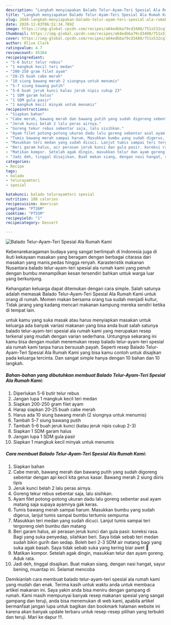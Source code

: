 ```yaml
---
description: "Langkah menyiapakan Balado Telur-Ayam-Teri Spesial Ala Rumah Kami Luar biasa"
title: "Langkah menyiapakan Balado Telur-Ayam-Teri Spesial Ala Rumah Kami Luar biasa"
slug: 2648-langkah-menyiapakan-balado-telur-ayam-teri-spesial-ala-rumah-kami-luar-biasa
date: 2020-12-03T06:51:34.789Z
image: https://img-global.cpcdn.com/recipes/a64edbba79cd3488/751x532cq70/balado-telur-ayam-teri-spesial-ala-rumah-kami-foto-resep-utama.jpg
thumbnail: https://img-global.cpcdn.com/recipes/a64edbba79cd3488/751x532cq70/balado-telur-ayam-teri-spesial-ala-rumah-kami-foto-resep-utama.jpg
cover: https://img-global.cpcdn.com/recipes/a64edbba79cd3488/751x532cq70/balado-telur-ayam-teri-spesial-ala-rumah-kami-foto-resep-utama.jpg
author: Olive Clark
ratingvalue: 4.7
reviewcount: 45164
recipeingredient:
- "5-6 butir telur rebus"
- "1 mangkuk kecil teri medan"
- "200-250 gram filet ayam"
- "20-25 buah cabe merah"
- "10 siung bawang merah 2 siungnya untuk menumis"
- "5-7 siung bawang putih"
- "5-6 buah jeruk kunci kalau jeruk nipis cukup 23"
- "1 SDM garam halus"
- "1 SDM gula pasir"
- "1 mangkuk kecil minyak untuk menumis"
recipeinstructions:
- "Siapkan bahan"
- "Cabe merah, bawang merah dan bawang putih yang sudah digoreng sebentar dengan api kecil kita gerus kasar. Bawang merah 2 siung diiris tipis"
- "Jeruk kunci belah 2 lalu peras airnya."
- "Goreng tekur rebus sebentar saja, lalu sisihkan."
- "Ayam filet potong-potong ukuran dadu lalu goreng sebentar asal ayam matang saja supaya ayamnya gak keras."
- "Tumis bawang merah sampai harum. Masukkan bumbu yang sudah digerus, lanjut tumis sampai bumbu tertumis sempurna"
- "Masukkan teri medan yang sudah dicuci. Lanjut tumis sampai teri tergoreng oleh bumbu dan matang"
- "Beri garam halus, air perasan jeruk kunci dan gula pasir. koreksi rasa. Bagi yang suka penyedap, silahkan beri. Saya tidak sebab teri medan sudah bikin gurih dan sedap. Boleh beri 2-3 SDM air matang bagi yang suka agak basah. Saya tidak sebab suka yang kering biar awet 🙂"
- "Matikan kompor. Setelah agak dingin, masukkan telur dan ayam goreng. Aduk rata."
- "Jadi deh, tinggal disajikan. Buat makan siang, dengan nasi hangat, sayur bening, muantap ini. Selamat mencoba"
categories:
- Recipe
tags:
- balado
- telurayamteri
- spesial

katakunci: balado telurayamteri spesial 
nutrition: 108 calories
recipecuisine: American
preptime: "PT26M"
cooktime: "PT55M"
recipeyield: "1"
recipecategory: Dessert

---
```



![Balado Telur-Ayam-Teri Spesial Ala Rumah Kami](https://img-global.cpcdn.com/recipes/a64edbba79cd3488/751x532cq70/balado-telur-ayam-teri-spesial-ala-rumah-kami-foto-resep-utama.jpg)

Kebenarekaragaman budaya yang sangat berlimpah di Indonesia juga di ikuti kekayaan masakan yang beragam dengan berbagai citarasa dari masakan yang manis,pedas hingga renyah. Karasteristik makanan Nusantara balado telur-ayam-teri spesial ala rumah kami yang penuh dengan bumbu menampilkan kesan tersendiri bahkan untuk warga luar yang berkunjung.




Kehangatan keluarga dapat ditemukan dengan cara simple. Salah satunya adalah memasak Balado Telur-Ayam-Teri Spesial Ala Rumah Kami untuk orang di rumah. Momen makan bersama orang tua sudah menjadi kultur, Tidak jarang yang kadang mencari makanan kampung mereka sendiri ketika di tempat lain.

untuk kamu yang suka masak atau harus menyiapkan masakan untuk keluarga ada banyak variasi makanan yang bisa anda buat salah satunya balado telur-ayam-teri spesial ala rumah kami yang merupakan resep terkenal yang mudah dengan varian sederhana. Untungnya sekarang ini kamu bisa dengan mudah menemukan resep balado telur-ayam-teri spesial ala rumah kami tanpa harus bersusah payah.
Seperti resep Balado Telur-Ayam-Teri Spesial Ala Rumah Kami yang bisa kamu contoh untuk disajikan pada keluarga tercinta. Dan sangat simple hanya dengan 10 bahan dan 10 langkah.


<!--inarticleads1-->

##### Bahan-bahan yang dibutuhkan membuat Balado Telur-Ayam-Teri Spesial Ala Rumah Kami:

1. Diperlukan 5-6 butir telur rebus
1. Jangan lupa 1 mangkuk kecil teri medan
1. Siapkan 200-250 gram filet ayam
1. Harap siapkan 20-25 buah cabe merah
1. Harus ada 10 siung bawang merah (2 siungnya untuk menumis)
1. Tambah 5-7 siung bawang putih
1. Tambah 5-6 buah jeruk kunci (kalau jeruk nipis cukup 2-3)
1. Siapkan 1 SDM garam halus
1. Jangan lupa 1 SDM gula pasir
1. Siapkan 1 mangkuk kecil minyak untuk menumis




<!--inarticleads2-->

##### Cara membuat  Balado Telur-Ayam-Teri Spesial Ala Rumah Kami:

1. Siapkan bahan
1. Cabe merah, bawang merah dan bawang putih yang sudah digoreng sebentar dengan api kecil kita gerus kasar. Bawang merah 2 siung diiris tipis
1. Jeruk kunci belah 2 lalu peras airnya.
1. Goreng tekur rebus sebentar saja, lalu sisihkan.
1. Ayam filet potong-potong ukuran dadu lalu goreng sebentar asal ayam matang saja supaya ayamnya gak keras.
1. Tumis bawang merah sampai harum. Masukkan bumbu yang sudah digerus, lanjut tumis sampai bumbu tertumis sempurna
1. Masukkan teri medan yang sudah dicuci. Lanjut tumis sampai teri tergoreng oleh bumbu dan matang
1. Beri garam halus, air perasan jeruk kunci dan gula pasir. koreksi rasa. Bagi yang suka penyedap, silahkan beri. Saya tidak sebab teri medan sudah bikin gurih dan sedap. Boleh beri 2-3 SDM air matang bagi yang suka agak basah. Saya tidak sebab suka yang kering biar awet 🙂
1. Matikan kompor. Setelah agak dingin, masukkan telur dan ayam goreng. Aduk rata.
1. Jadi deh, tinggal disajikan. Buat makan siang, dengan nasi hangat, sayur bening, muantap ini. Selamat mencoba




Demikianlah cara membuat balado telur-ayam-teri spesial ala rumah kami yang mudah dan enak. Terima kasih untuk waktu anda untuk membaca artikel makanan ini. Saya yakin anda bisa meniru dengan gampang di rumah. Kami masih mempunyai banyak resep makanan spesial yang sangat gampang dan teruji, anda bisa menemukan di web kami, apabila artikel bermanfaat jangan lupa untuk bagikan dan bookmark halaman website ini karena akan banyak update terbaru untuk resep-resep pilihan yang terbukti dan teruji. Mari ke dapur !!!. 
